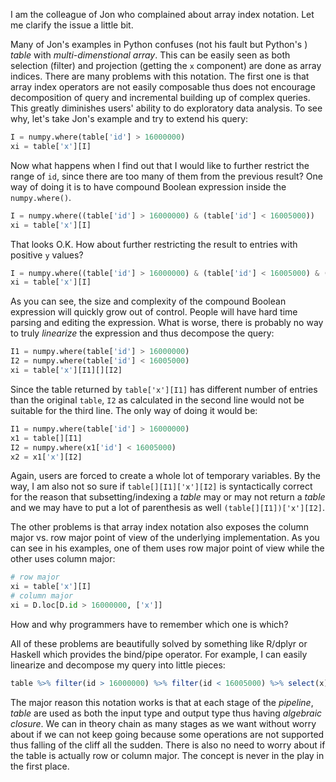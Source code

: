 I am the colleague of Jon who complained about array index notation. Let me
clarify the issue a little bit.

Many of Jon's examples in Python confuses (not his fault but Python's ) *table*
with *multi-dimenstional array*. This can be easily seen as both selection (filter)
and projection (getting the ```x``` component) are done as array indices. There are
many problems with this notation. The first one is that array index operators
are not easily composable thus does not encourage decomposition of query and
incremental building up of complex queries. This greatly diminishes users'
ability to do exploratory data analysis. To see why, let's take Jon's example
and try to extend his query:

```python
I = numpy.where(table['id'] > 16000000)
xi = table['x'][I]
```

Now what happens when I find out that I would like to further restrict the range
of ```id```, since there are too many of them from the previous result? One way
of doing it is to have compound Boolean expression inside the ```numpy.where()```.

```python
I = numpy.where((table['id'] > 16000000) & (table['id'] < 16005000))
xi = table['x'][I]
```

That looks O.K. How about further restricting the result to entries with
positive ```y``` values?

```python
I = numpy.where((table['id'] > 16000000) & (table['id'] < 16005000) & (table['y'] > 0))
xi = table['x'][I]
```

As you can see, the size and complexity of the compound Boolean expression will
quickly grow out of control. People will have hard time parsing and editing the
expression. What is worse, there is probably no way to truly *linearize* the
expression and thus decompose the query:

```python
I1 = numpy.where(table['id'] > 16000000)
I2 = numpy.where(table['id'] < 16005000)
xi = table['x'][I1][][I2]
```

Since the table returned by ```table['x'][I1]``` has different number of entries
than the original ```table```, ```I2``` as calculated in the second line would
not be suitable for the third line. The only way of doing it would be:

```python
I1 = numpy.where(table['id'] > 16000000)
x1 = table[][I1]
I2 = numpy.where(x1['id'] < 16005000)
x2 = x1['x'][I2]
```

Again, users are forced to create a whole lot of temporary variables. By the way,
I am also not so sure if ```table[][I1]['x'][I2]``` is syntactically correct for
the reason that subsetting/indexing a *table* may or may not return a *table* and
we may have to put a lot of parenthesis as well ```(table[][I1])['x'][I2]```.

The other problems is that array index notation also exposes the column major vs.
row major point of view of the underlying implementation. As you can see in his
examples, one of them uses row major point of view while the other uses column
major:

```python
# row major
xi = table['x'][I]
# column major
xi = D.loc[D.id > 16000000, ['x']]
```

How and why programmers have to remember which one is which?

All of these problems are beautifully solved by something like R/dplyr or Haskell
which provides the bind/pipe operator. For example, I can easily linearize and
decompose my query into little pieces:

```R
table %>% filter(id > 16000000) %>% filter(id < 16005000) %>% select(x)
```

The major reason this notation works is that at each stage of the *pipeline*,
*table* are used as both the input type and output type thus having *algebraic
closure*. We can in theory chain as many stages as we want without worry about if
we can not keep going because some operations are not supported thus falling of
the cliff all the sudden. There is also no need to worry about if the table is
actually row or column major. The concept is never in the play in the first
place.
